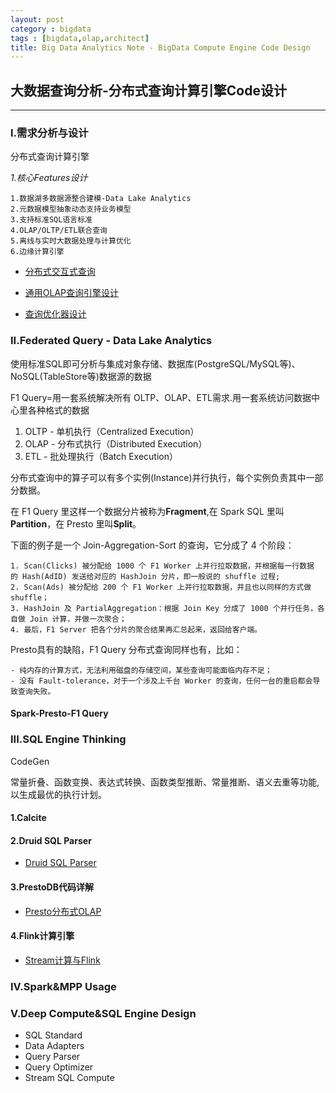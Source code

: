 ```yaml
---
layout: post
category : bigdata
tags : [bigdata,olap,architect]
title: Big Data Analytics Note - BigData Compute Engine Code Design
---
```


## 大数据查询分析-分布式查询计算引擎Code设计
-----------------------------------------------------------

### I.需求分析与设计

分布式查询计算引擎

_1.核心Features设计_

	1.数据湖多数据源整合建模-Data Lake Analytics
	2.元数据模型抽象动态支持业务模型
	3.支持标准SQL语言标准
	4.OLAP/OLTP/ETL联合查询
	5.离线与实时大数据处理与计算优化
	6.边缘计算引擎

- [分布式交互式查询](2017-04-04-olap-sqlonhadoop-research-note.md)

- [通用OLAP查询引擎设计](2017-02-01-bigdata-analytics-olap-query-engine-design-note.md)

- [查询优化器设计](2018-06-01-sql-optimizer-design-note.md)

### II.Federated Query - Data Lake Analytics

使用标准SQL即可分析与集成对象存储、数据库(PostgreSQL/MySQL等)、NoSQL(TableStore等)数据源的数据

F1 Query=用一套系统解决所有 OLTP、OLAP、ETL需求.用一套系统访问数据中心里各种格式的数据

1. OLTP - 单机执行（Centralized Execution）
2. OLAP - 分布式执行（Distributed Execution）
3. ETL - 批处理执行（Batch Execution）

分布式查询中的算子可以有多个实例(Instance)并行执行，每个实例负责其中一部分数据。

在 F1 Query 里这样一个数据分片被称为**Fragment**,在 Spark SQL 里叫**Partition**，在 Presto 里叫**Split**。

下面的例子是一个 Join-Aggregation-Sort 的查询，它分成了 4 个阶段：

	1. Scan(Clicks) 被分配给 1000 个 F1 Worker 上并行拉取数据，并根据每一行数据的 Hash(AdID) 发送给对应的 HashJoin 分片，即一般说的 shuffle 过程;
	2. Scan(Ads) 被分配给 200 个 F1 Worker 上并行拉取数据，并且也以同样的方式做 shuffle；
	3. HashJoin 及 PartialAggregation：根据 Join Key 分成了 1000 个并行任务，各自做 Join 计算，并做一次聚合；
	4. 最后，F1 Server 把各个分片的聚合结果再汇总起来，返回给客户端。

Presto具有的缺陷，F1 Query 分布式查询同样也有，比如：

	- 纯内存的计算方式，无法利用磁盘的存储空间，某些查询可能面临内存不足；
	- 没有 Fault-tolerance，对于一个涉及上千台 Worker 的查询，任何一台的重启都会导致查询失败。


#### Spark-Presto-F1 Query



### III.SQL Engine Thinking

CodeGen

常量折叠、函数变换、表达式转换、函数类型推断、常量推断、语义去重等功能, 以生成最优的执行计划。

#### 1.Calcite

#### 2.Druid SQL Parser

- [Druid SQL Parser](https://github.com/alibaba/druid/wiki/SQL-Parser)

#### 3.PrestoDB代码详解

- [Presto分布式OLAP](2017-04-03-olap-distributed-presto-practice-note.md)

#### 4.Flink计算引擎

- [Stream计算与Flink](2018-05-31-bigdata-research-stream-compute-framework.md)

### IV.Spark&MPP Usage

### V.Deep Compute&SQL Engine Design

- SQL Standard
- Data Adapters
- Query Parser
- Query Optimizer
- Stream SQL Compute





